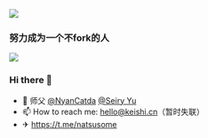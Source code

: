 <img align="center" src="https://github-readme-stats.vercel.app/api?username=Natsusomekeishi&show_icons=true" />

### 努力成为一个不fork的人

<img align="center" src="https://github-readme-stats.vercel.app/api/top-langs/?username=Natsusomekeishi&layout=compact&langs_count=8" />

 ### Hi there 👋

- 🌱 师父 [@NyanCatda](https://github.com/nyancatda) [@Seiry Yu](https://github.com/seiry)
- 📫 How to reach me: hello@keishi.cn（暂时失联）
- ✈ https://t.me/natsusome

<!--
Here are some ideas to get you started:

- 🔭 I’m currently working on ...
- 🌱 I’m currently learning ...
- 👯 I’m looking to collaborate on ...
- 🤔 I’m looking for help with ...
- 💬 Ask me about ...
- 📫 How to reach me: ...
- 😄 Pronouns: ...
- ⚡ Fun fact: ...
-->
